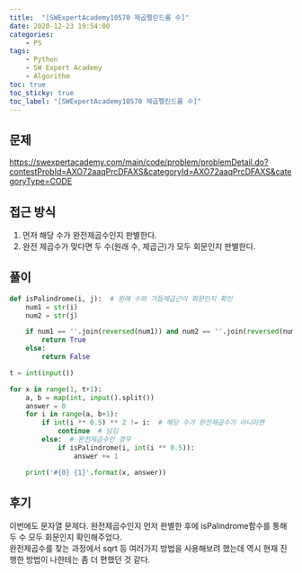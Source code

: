 ```yaml
---
title:  "[SWExpertAcademy10570 제곱펠린드롬 수]"
date: 2020-12-23 19:54:00
categories:
    - PS
tags:
    - Python
    - SW Expert Academy
    - Algorithm
toc: true
toc_sticky: true
toc_label: "[SWExpertAcademy10570 제곱펠린드롬 수]"
---
```

## 문제
<https://swexpertacademy.com/main/code/problem/problemDetail.do?contestProbId=AXO72aaqPrcDFAXS&categoryId=AXO72aaqPrcDFAXS&categoryType=CODE>

## 접근 방식
1. 먼저 해당 수가 완전제곱수인지 판별한다.
2. 완전 제곱수가 맞다면 두 수(원래 수, 제곱근)가 모두 회문인지 판별한다.

## 풀이

```python
def isPalindrome(i, j):  # 원래 수와 거듭제곱근이 회문인지 확인
    num1 = str(i)
    num2 = str(j)

    if num1 == ''.join(reversed(num1)) and num2 == ''.join(reversed(num2)):
        return True
    else:
        return False

t = int(input())

for x in range(1, t+1):
    a, b = map(int, input().split())
    answer = 0
    for i in range(a, b+1):
        if int(i ** 0.5) ** 2 != i:  # 해당 수가 완전제곱수가 아니라면
            continue  # 넘김
        else:  # 완전제곱수인 경우
            if isPalindrome(i, int(i ** 0.5)):
                answer += 1

    print('#{0} {1}'.format(x, answer))
```

## 후기
이번에도 문자열 문제다. 완전제곱수인지 먼저 판별한 후에 isPalindrome함수를 통해 두 수 모두 회문인지 확인해주었다.  
완전제곱수를 찾는 과정에서 sqrt 등 여러가지 방법을 사용해보려 했는데 역시 현재 진행한 방법이 나한테는 좀 더 편했던 것 같다.
